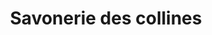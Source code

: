 ---
title: "Savonerie des collines"
url: /saint-mars-la-reorthe/savonerie-des-collines/
shop: beauté
---